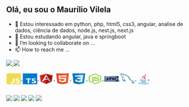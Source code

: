 ## Olá, eu sou o Maurílio Vilela
- 👀 Estou interessado em python, php, html5, css3, angular, analise de dados, ciência de dados, node.js, nest.js, next.js
- 🌱 Estou estudando angular, java e springboot
- 💞️ I’m looking to collaborate on ...
- 📫 How to reach me ...
<div>
  <a href="https://github.com/maurilio-vilela">
  <img height="180em" src="https://github-readme-stats.vercel.app/api?username=maurilio-vilela&show_icons=true&theme=dark&include_all_commits=true&count_private=true"/>
  <img height="180em" src="https://github-readme-stats.vercel.app/api/top-langs/?username=maurilio-vilela&layout=compact&langs_count=7&theme=dark"/>
</div>
<div style="display: inline_block"><br>
  <img align="center" alt="Maurilio-Js" height="30" width="40" src="https://raw.githubusercontent.com/devicons/devicon/master/icons/javascript/javascript-plain.svg">
  <img align="center" alt="Maurilio-Ts" height="30" width="40" src="https://raw.githubusercontent.com/devicons/devicon/master/icons/typescript/typescript-plain.svg">
  <img align="center" alt="Maurilio-Angular" height="30" width="40" src="https://raw.githubusercontent.com/devicons/devicon/master/icons/angularjs/angularjs-original.svg">
  <img align="center" alt="Maurilio-HTML" height="30" width="40" src="https://raw.githubusercontent.com/devicons/devicon/master/icons/html5/html5-original.svg">
  <img align="center" alt="Maurilio-CSS" height="30" width="40" src="https://raw.githubusercontent.com/devicons/devicon/master/icons/css3/css3-original.svg">
  <img align="center" alt="Maurilio-PHP" height="30" width="40" src="https://raw.githubusercontent.com/devicons/devicon/master/icons/nodejs/nodejs-original.svg">
  <img align="center" alt="Maurilio-PHP" height="30" width="40" src="https://raw.githubusercontent.com/devicons/devicon/master/icons/php/php-original.svg">
  <img align="center" alt="Maurilio-PHP" height="30" width="40" src="https://raw.githubusercontent.com/devicons/devicon/master/icons/mysql/mysql-original.svg">
  <img align="center" alt="Maurilio-Java" height="30" width="40" src="https://raw.githubusercontent.com/devicons/devicon/master/icons/java/java-original.svg">
</div>
  
  ##
 
<div> 
  <a href="https://facebook.com/mauriliovilela" target="_blank"><img src="https://img.shields.io/badge/Facebook-1877F2?style=for-the-badge&logo=facebook&logoColor=white" target="_blank"></a>
  <a href="https://instagram.com/mauriliovilela" target="_blank"><img src="https://img.shields.io/badge/Instagram-E4405F?style=for-the-badge&logo=instagram&logoColor=white" target="_blank"></a>
  <a href="https://twitter.com/VilelaMaurilio" target="_blank"><img src="https://img.shields.io/badge/Twitter-1DA1F2?style=for-the-badge&logo=twitter&logoColor=white" target="_blank"></a>
  <a href = "mailto:mauriliovilela20@gmail.com"><img src="https://img.shields.io/badge/Gmail-D14836?style=for-the-badge&logo=gmail&logoColor=white" target="_blank"></a>
  <a href="https://www.linkedin.com/in/mauriliovilela" target="_blank"><img src="https://img.shields.io/badge/LinkedIn-0077B5?style=for-the-badge&logo=linkedin&logoColor=white" target="_blank"></a> 
 
  
 
</div>

